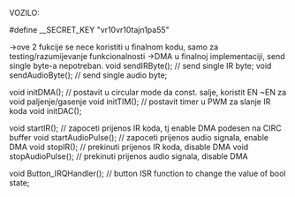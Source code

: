 VOZILO:

#define __SECRET_KEY "vr10vr10tajn1pa55" 

->ove 2 fukcije se nece koristiti u finalnom kodu, samo za testing/razumijevanje funkcionalnosti 
->DMA u finalnoj implementaciji, send single byte-a nepotreban.
void sendIRByte();      // send single IR byte;
void sendAudioByte();   // send single audio byte;



void initDMA();         // postavit u circular mode da const. salje, koristit EN ~EN za
void paljenje/gasenje
void initTIM();         // postavit timer u PWM za slanje IR koda
void initDAC();

void startIR();         // zapoceti prijenos IR koda, tj enable DMA podesen na CIRC buffer
void startAudioPulse(); // zapoceti prijenos audio signala, enable DMA
void stopIR();          // prekinuti prijenos IR koda, disable DMA
void stopAudioPulse();  // prekinuti prijenos audio signala, disable DMA

void Button_IRQHandler(); // button ISR function to change the value of bool state;
